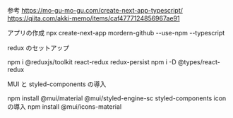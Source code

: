 参考
https://mo-gu-mo-gu.com/create-next-app-typescript/
https://qiita.com/akki-memo/items/caf4777124856967ae91

アプリの作成
npx create-next-app mordern-github --use-npm --typescript

redux のセットアップ

npm i @reduxjs/toolkit react-redux redux-persist
npm i -D @types/react-redux

MUI と styled-components の導入

npm install @mui/material @mui/styled-engine-sc styled-components
icon の導入
npm install @mui/icons-material
